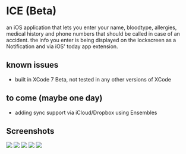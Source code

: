 # ICE (Beta)
an iOS application that lets you enter your name, bloodtype, allergies, medical history and phone numbers that should be called in case of an accident. the info you enter is being displayed on the lockscreen as a Notification and via iOS' today app extension.

## known issues
- built in XCode 7 Beta, not tested in any other versions of XCode

## to come (maybe one day)
- adding sync support via iCloud/Dropbox using Ensembles

## Screenshots
![](http://i.imgur.com/NkS52W4l.png)
![](http://i.imgur.com/PIepzHGl.png)
![](http://i.imgur.com/wMaXphil.png)
![](http://i.imgur.com/SvGCqtZl.png)
![](http://i.imgur.com/u4WVfKwl.png)